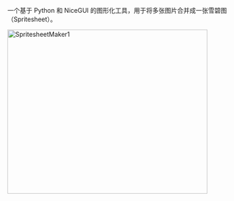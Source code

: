 一个基于 Python 和 NiceGUI 的图形化工具，用于将多张图片合并成一张雪碧图（Spritesheet）。

<img width="451" height="371" alt="SpritesheetMaker1" src="https://github.com/user-attachments/assets/a854bae0-0721-4110-8198-24022e5dbffc" />

